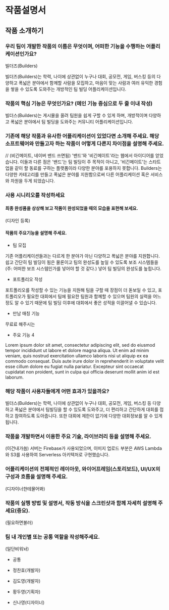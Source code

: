 # 작품설명서 
## 작품 소개하기
### 우리 팀이 개발한 작품의 이름은 무엇이며, 어떠한 기능을 수행하는 어플리케이션인가요?
빌더즈(Builders)

빌더즈(Builders)는 학력, 나이에 상관없이 누구나 대회, 공모전, 게임, 버스킹 등의 다양하고 폭넓은 분야에서 함께할 사람을 모집하고, 마음이 맞는 사람과 여러 유익한 경험을 쌓을 수 있도록 도와주는 개방적인 팀 빌딩 어플리케이션입니다. 

### 작품의 핵심 기능은 무엇인가요? (메인 기능 중심으로 두 줄 이내 작성)
빌더스(Builders)는 게시물을 올려 팀원을 쉽게 구할 수 있게 하며, 개방적이며 다양하고 폭넓은 분야에서 팀 빌딩을 도와주는 커뮤니티 어플리케이션입니다.

### 기존에 해당 작품과 유사한 어플리케이션이 있었다면 소개해 주세요. 해당 소프트웨어와 만들고자 하는 작품이 어떻게 다른지 차이점을 설명해 주세요. 

// (비긴메이트, 네이버 밴드 쓰면됨)
'밴드'와 '비긴메이트'라는 웹에서 아이디어를 얻었습니다. 이들과 다른 점은 '밴드'는 팀 빌딩이 주 목적이 아니고, '비긴메이트'는 스타트업을 같이 할 동료를 구하는 플랫폼이라 다양한 분야를 포용하지 못합니다. Builders는 다양한 카테고리를 만들고 폭넓은 분야를 지원함으로써 다른 어플리케이션 혹은 서비스와 차원을 두게 되었습니다.

### 사용 시니리오를 작성하세요
#### 최종 완성품을 상상해 보고 작품이 완성되었을 때의 모습을 표현해 보세요.
(디자인 등록)

#### 작품의 주요기능을 설명해 주세요.
* 팀 모집

기존 어플리케이션들과는 다르게 한 분야가 아닌 다양하고 폭넓은 분야를 지원합니다. 쉽고 간단히 팀 빌딩이 됨은 물론이고 팀의 완성도를 높일 수 있도록 보조 시스템들을 (주: 어떠한 보조 시스템인가를 넣어야 할 것 같다.) 넣어 팀 빌딩의 완성도를 높힙니다.

* 포트폴리오 작성

포트폴리오를 작성할 수 있는 기능을 지원해 팀을 구할 때 장점이 더 돋보일 수 있고, 포트폴리오가 필요한 대회에서 팀에 필요한 팀원과 함께할 수 있으며 팀원의 실력을 어느정도 알 수 있기 때문에 팀 빌딩 이후에 대회에서 좋은 성적을 이끌어낼 수 있습니다.

* 만남 매칭 기능

무료료 해주시는

* 주요 기능 4

Lorem ipsum dolor sit amet, consectetur adipiscing elit, sed do eiusmod tempor incididunt ut labore et dolore magna aliqua. Ut enim ad minim veniam, quis nostrud exercitation ullamco laboris nisi ut aliquip ex ea commodo consequat. Duis aute irure dolor in reprehenderit in voluptate velit esse cillum dolore eu fugiat nulla pariatur. Excepteur sint occaecat cupidatat non proident, sunt in culpa qui officia deserunt mollit anim id est laborum.

### 해당 작품이 사용자들에게 어떤 효과가 있을까요?
빌더스(Builders)는 학력, 나이에 상관없이 누구나 대회, 공모전, 게임, 버스킹 등 다양하고 폭넓은 분야에서 팀빌딩을 할 수 있도록 도와주고, 더 편리하고 간단하게 대회를 접하고 참여하도록 도아줍니다. 또한 대회에 제한이 없기에 다양한 대회정보를 알 수 있게됩니다.

### 작품을 개발하면서 이용한 주요 기술, 라이브러리 등을 설명해 주세요.
(이건내가씀)
서버는 Firebase가 사용되었으며, 이미지 업로드 부분은 AWS Lambda와 S3를 사용하여 Serverless 아키텍처로 구현했습니다.

### 어플리케이션의 전체적인 레이아웃, 와이어프레임(스토리보드), UI/UX의 구성과 흐름을 설명해 주세요.
(디자이너한테물어봐)

### 작품의 실행 방법 및 설명서, 작동 방식을 스크린샷과 함께 자세히 설명해 주세요(중요).
(필요하면불러)

### 팀 내 개인별 또는 공통 역할을 작성해주세요.
(일단비워놔)
* 공통

* 정찬효(개발자)

* 김도영(개발자)

* 황두영(기획자)

* 신나영(디자이너)
